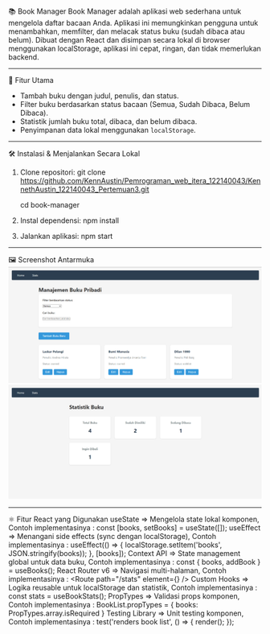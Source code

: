 📚 Book Manager
Book Manager adalah aplikasi web sederhana untuk mengelola daftar bacaan Anda. Aplikasi ini memungkinkan pengguna untuk menambahkan, memfilter, dan melacak status buku (sudah dibaca atau belum). Dibuat dengan React dan disimpan secara lokal di browser menggunakan localStorage, aplikasi ini cepat, ringan, dan tidak memerlukan backend.

---

🚀 Fitur Utama
- Tambah buku dengan judul, penulis, dan status.
- Filter buku berdasarkan status bacaan (Semua, Sudah Dibaca, Belum Dibaca).
- Statistik jumlah buku total, dibaca, dan belum dibaca.
- Penyimpanan data lokal menggunakan `localStorage`.

---

🛠️ Instalasi & Menjalankan Secara Lokal
1. Clone repositori:
   git clone https://github.com/KennAustin/Pemrograman_web_itera_122140043/KennethAustin_122140043_Pertemuan3.git
   
   cd book-manager
   
3. Instal dependensi:
   npm install
   
4. Jalankan aplikasi:
   npm start

---

🖼️ Screenshot Antarmuka
![Tampilan Beranda](./assets/home.png)
![Statistik Buku](./assets/stats.png)

---

⚛️ Fitur React yang Digunakan
useState	 => Mengelola state lokal komponen, Contoh implementasinya : const [books, setBooks] = useState([]);
useEffect => Menangani side effects (sync dengan localStorage), Contoh implementasinya :	useEffect(() => { localStorage.setItem('books', JSON.stringify(books)); }, [books]);
Context API =>	State management global untuk data buku, Contoh implementasinya :	const { books, addBook } = useBooks();
React Router v6 => Navigasi multi-halaman, Contoh implementasinya :	<Route path="/stats" element={<Stats />} />
Custom Hooks => Logika reusable untuk localStorage dan statistik, Contoh implementasinya :	const stats = useBookStats();
PropTypes => Validasi props komponen, Contoh implementasinya :	BookList.propTypes = { books: PropTypes.array.isRequired }
Testing Library => Unit testing komponen, Contoh implementasinya :	test('renders book list', () => { render(<BookList books={mockBooks} />); });

